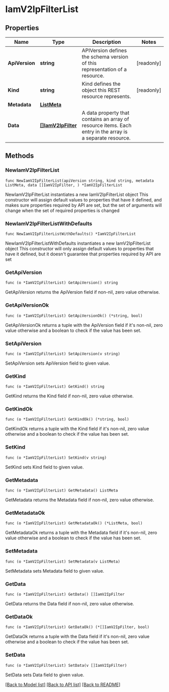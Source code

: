 # IamV2IpFilterList

## Properties

Name | Type | Description | Notes
------------ | ------------- | ------------- | -------------
**ApiVersion** | **string** | APIVersion defines the schema version of this representation of a resource. | [readonly] 
**Kind** | **string** | Kind defines the object this REST resource represents. | [readonly] 
**Metadata** | [**ListMeta**](ListMeta.md) |  | 
**Data** | [**[]IamV2IpFilter**](IamV2IpFilter.md) | A data property that contains an array of resource items. Each entry in the array is a separate resource. | 

## Methods

### NewIamV2IpFilterList

`func NewIamV2IpFilterList(apiVersion string, kind string, metadata ListMeta, data []IamV2IpFilter, ) *IamV2IpFilterList`

NewIamV2IpFilterList instantiates a new IamV2IpFilterList object
This constructor will assign default values to properties that have it defined,
and makes sure properties required by API are set, but the set of arguments
will change when the set of required properties is changed

### NewIamV2IpFilterListWithDefaults

`func NewIamV2IpFilterListWithDefaults() *IamV2IpFilterList`

NewIamV2IpFilterListWithDefaults instantiates a new IamV2IpFilterList object
This constructor will only assign default values to properties that have it defined,
but it doesn't guarantee that properties required by API are set

### GetApiVersion

`func (o *IamV2IpFilterList) GetApiVersion() string`

GetApiVersion returns the ApiVersion field if non-nil, zero value otherwise.

### GetApiVersionOk

`func (o *IamV2IpFilterList) GetApiVersionOk() (*string, bool)`

GetApiVersionOk returns a tuple with the ApiVersion field if it's non-nil, zero value otherwise
and a boolean to check if the value has been set.

### SetApiVersion

`func (o *IamV2IpFilterList) SetApiVersion(v string)`

SetApiVersion sets ApiVersion field to given value.


### GetKind

`func (o *IamV2IpFilterList) GetKind() string`

GetKind returns the Kind field if non-nil, zero value otherwise.

### GetKindOk

`func (o *IamV2IpFilterList) GetKindOk() (*string, bool)`

GetKindOk returns a tuple with the Kind field if it's non-nil, zero value otherwise
and a boolean to check if the value has been set.

### SetKind

`func (o *IamV2IpFilterList) SetKind(v string)`

SetKind sets Kind field to given value.


### GetMetadata

`func (o *IamV2IpFilterList) GetMetadata() ListMeta`

GetMetadata returns the Metadata field if non-nil, zero value otherwise.

### GetMetadataOk

`func (o *IamV2IpFilterList) GetMetadataOk() (*ListMeta, bool)`

GetMetadataOk returns a tuple with the Metadata field if it's non-nil, zero value otherwise
and a boolean to check if the value has been set.

### SetMetadata

`func (o *IamV2IpFilterList) SetMetadata(v ListMeta)`

SetMetadata sets Metadata field to given value.


### GetData

`func (o *IamV2IpFilterList) GetData() []IamV2IpFilter`

GetData returns the Data field if non-nil, zero value otherwise.

### GetDataOk

`func (o *IamV2IpFilterList) GetDataOk() (*[]IamV2IpFilter, bool)`

GetDataOk returns a tuple with the Data field if it's non-nil, zero value otherwise
and a boolean to check if the value has been set.

### SetData

`func (o *IamV2IpFilterList) SetData(v []IamV2IpFilter)`

SetData sets Data field to given value.



[[Back to Model list]](../README.md#documentation-for-models) [[Back to API list]](../README.md#documentation-for-api-endpoints) [[Back to README]](../README.md)


